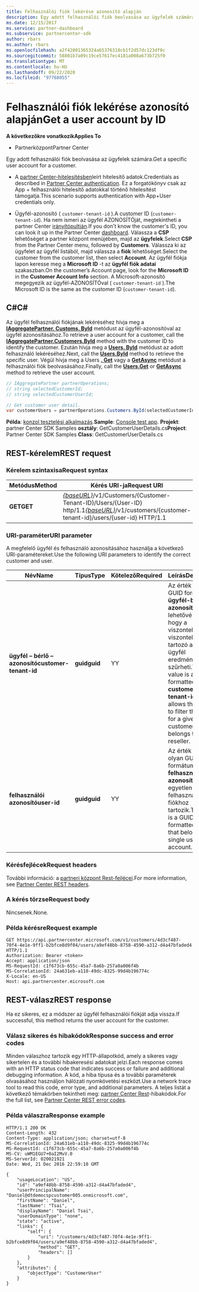```yaml
---
title: Felhasználói fiók lekérése azonosító alapján
description: Egy adott felhasználói fiók beolvasása az ügyfelek számára.
ms.date: 12/15/2017
ms.service: partner-dashboard
ms.subservice: partnercenter-sdk
author: rbars
ms.author: rbars
ms.openlocfilehash: a2f42001365324a65376318cb1f2d57dc123df0c
ms.sourcegitcommit: 58801b7a09c19ce57617ec4181a008a673b725f0
ms.translationtype: MT
ms.contentlocale: hu-HU
ms.lasthandoff: 09/22/2020
ms.locfileid: "97768055"
---
```

# <a name="get-a-user-account-by-id"></a><span data-ttu-id="b7924-103">Felhasználói fiók lekérése azonosító alapján</span><span class="sxs-lookup"><span data-stu-id="b7924-103">Get a user account by ID</span></span>

<span data-ttu-id="b7924-104">**A következőkre vonatkozik**</span><span class="sxs-lookup"><span data-stu-id="b7924-104">**Applies To**</span></span>

- <span data-ttu-id="b7924-105">Partnerközpont</span><span class="sxs-lookup"><span data-stu-id="b7924-105">Partner Center</span></span>

<span data-ttu-id="b7924-106">Egy adott felhasználói fiók beolvasása az ügyfelek számára.</span><span class="sxs-lookup"><span data-stu-id="b7924-106">Get a specific user account for a customer.</span></span>

- <span data-ttu-id="b7924-107">A [partner Center-hitelesítésben](partner-center-authentication.md)leírt hitelesítő adatok.</span><span class="sxs-lookup"><span data-stu-id="b7924-107">Credentials as described in [Partner Center authentication](partner-center-authentication.md).</span></span> <span data-ttu-id="b7924-108">Ez a forgatókönyv csak az App + felhasználói hitelesítő adatokkal történő hitelesítést támogatja.</span><span class="sxs-lookup"><span data-stu-id="b7924-108">This scenario supports authentication with App+User credentials only.</span></span>

- <span data-ttu-id="b7924-109">Ügyfél-azonosító ( `customer-tenant-id` ).</span><span class="sxs-lookup"><span data-stu-id="b7924-109">A customer ID (`customer-tenant-id`).</span></span> <span data-ttu-id="b7924-110">Ha nem ismeri az ügyfél AZONOSÍTÓját, megtekintheti a partner Center [irányítópultján](https://partner.microsoft.com/dashboard).</span><span class="sxs-lookup"><span data-stu-id="b7924-110">If you don't know the customer's ID, you can look it up in the Partner Center [dashboard](https://partner.microsoft.com/dashboard).</span></span> <span data-ttu-id="b7924-111">Válassza a **CSP** lehetőséget a partner központ menüjében, majd az **ügyfelek**.</span><span class="sxs-lookup"><span data-stu-id="b7924-111">Select **CSP** from the Partner Center menu, followed by **Customers**.</span></span> <span data-ttu-id="b7924-112">Válassza ki az ügyfelet az ügyfél listából, majd válassza a **fiók** lehetőséget.</span><span class="sxs-lookup"><span data-stu-id="b7924-112">Select the customer from the customer list, then select **Account**.</span></span> <span data-ttu-id="b7924-113">Az ügyfél fiókja lapon keresse meg a **Microsoft ID** -t az **ügyfél fiók adatai** szakaszban.</span><span class="sxs-lookup"><span data-stu-id="b7924-113">On the customer’s Account page, look for the **Microsoft ID** in the **Customer Account Info** section.</span></span> <span data-ttu-id="b7924-114">A Microsoft-azonosító megegyezik az ügyfél-AZONOSÍTÓval ( `customer-tenant-id` ).</span><span class="sxs-lookup"><span data-stu-id="b7924-114">The Microsoft ID is the same as the customer ID  (`customer-tenant-id`).</span></span>

## <a name="c"></a><span data-ttu-id="b7924-115">C\#</span><span class="sxs-lookup"><span data-stu-id="b7924-115">C\#</span></span>

<span data-ttu-id="b7924-116">Az ügyfél felhasználói fiókjának lekéréséhez hívja meg a [**IAggregatePartner. Customs. ById**](/dotnet/api/microsoft.store.partnercenter.customers.icustomercollection.byid) metódust az ügyfél-azonosítóval az ügyfél azonosításához.</span><span class="sxs-lookup"><span data-stu-id="b7924-116">To retrieve a user account for a customer, call the [**IAggregatePartner.Customers.ById**](/dotnet/api/microsoft.store.partnercenter.customers.icustomercollection.byid) method with the customer ID to identify the customer.</span></span> <span data-ttu-id="b7924-117">Ezután hívja meg a [**Users. ById**](/dotnet/api/microsoft.store.partnercenter.customerusers.icustomerusercollection.byid) metódust az adott felhasználó lekéréséhez.</span><span class="sxs-lookup"><span data-stu-id="b7924-117">Next, call the [**Users.ById**](/dotnet/api/microsoft.store.partnercenter.customerusers.icustomerusercollection.byid) method to retrieve the specific user.</span></span> <span data-ttu-id="b7924-118">Végül hívja meg a Users [**. Get**](/dotnet/api/microsoft.store.partnercenter.customerusers.icustomerusercollection.get) vagy a [**GetAsync**](/dotnet/api/microsoft.store.partnercenter.customerusers.icustomerusercollection.getasync) metódust a felhasználói fiók beolvasásához.</span><span class="sxs-lookup"><span data-stu-id="b7924-118">Finally, call the [**Users.Get**](/dotnet/api/microsoft.store.partnercenter.customerusers.icustomerusercollection.get) or [**GetAsync**](/dotnet/api/microsoft.store.partnercenter.customerusers.icustomerusercollection.getasync) method to retrieve the user account.</span></span>

``` csharp
// IAggregatePartner partnerOperations;
// string selectedCustomerId;
// string selectedCustomerUserId;

// Get customer user detail.
var customerUsers = partnerOperations.Customers.ById(selectedCustomerId).Users.ById(selectedCustomerUserId).Get();
```

<span data-ttu-id="b7924-119">**Példa**: [konzol tesztelési alkalmazás](console-test-app.md).</span><span class="sxs-lookup"><span data-stu-id="b7924-119">**Sample**: [Console test app](console-test-app.md).</span></span> <span data-ttu-id="b7924-120">**Projekt**: partner Center SDK Samples **osztály**: GetCustomerUserDetails.cs</span><span class="sxs-lookup"><span data-stu-id="b7924-120">**Project**: Partner Center SDK Samples **Class**: GetCustomerUserDetails.cs</span></span>

## <a name="rest-request"></a><span data-ttu-id="b7924-121">REST-kérelem</span><span class="sxs-lookup"><span data-stu-id="b7924-121">REST request</span></span>

### <a name="request-syntax"></a><span data-ttu-id="b7924-122">Kérelem szintaxisa</span><span class="sxs-lookup"><span data-stu-id="b7924-122">Request syntax</span></span>

| <span data-ttu-id="b7924-123">Metódus</span><span class="sxs-lookup"><span data-stu-id="b7924-123">Method</span></span>  | <span data-ttu-id="b7924-124">Kérés URI-ja</span><span class="sxs-lookup"><span data-stu-id="b7924-124">Request URI</span></span>                                                                                            |
|---------|--------------------------------------------------------------------------------------------------------|
| <span data-ttu-id="b7924-125">**GET**</span><span class="sxs-lookup"><span data-stu-id="b7924-125">**GET**</span></span> | <span data-ttu-id="b7924-126">[*{baseURL}*](partner-center-rest-urls.md)/v1/Customers/{Customer-Tenant-ID}/Users/{User-ID} http/1.1</span><span class="sxs-lookup"><span data-stu-id="b7924-126">[*{baseURL}*](partner-center-rest-urls.md)/v1/customers/{customer-tenant-id}/users/{user-id} HTTP/1.1</span></span> |

### <a name="uri-parameter"></a><span data-ttu-id="b7924-127">URI-paraméter</span><span class="sxs-lookup"><span data-stu-id="b7924-127">URI parameter</span></span>

<span data-ttu-id="b7924-128">A megfelelő ügyfél és felhasználó azonosításához használja a következő URI-paramétereket.</span><span class="sxs-lookup"><span data-stu-id="b7924-128">Use the following URI parameters to identify the correct customer and user.</span></span>

| <span data-ttu-id="b7924-129">Név</span><span class="sxs-lookup"><span data-stu-id="b7924-129">Name</span></span>                   | <span data-ttu-id="b7924-130">Típus</span><span class="sxs-lookup"><span data-stu-id="b7924-130">Type</span></span>     | <span data-ttu-id="b7924-131">Kötelező</span><span class="sxs-lookup"><span data-stu-id="b7924-131">Required</span></span> | <span data-ttu-id="b7924-132">Leírás</span><span class="sxs-lookup"><span data-stu-id="b7924-132">Description</span></span>                                                                                                                                            |
|------------------------|----------|----------|--------------------------------------------------------------------------------------------------------------------------------------------------------|
| <span data-ttu-id="b7924-133">**ügyfél – bérlő – azonosító**</span><span class="sxs-lookup"><span data-stu-id="b7924-133">**customer-tenant-id**</span></span> | <span data-ttu-id="b7924-134">**guid**</span><span class="sxs-lookup"><span data-stu-id="b7924-134">**guid**</span></span> | <span data-ttu-id="b7924-135">Y</span><span class="sxs-lookup"><span data-stu-id="b7924-135">Y</span></span>        | <span data-ttu-id="b7924-136">Az érték egy GUID formátumú **ügyfél-bérlői azonosító** , amely lehetővé teszi, hogy a viszonteladó a viszonteladóhoz tartozó adott ügyfél eredményeit szűrheti.</span><span class="sxs-lookup"><span data-stu-id="b7924-136">The value is a GUID formatted **customer-tenant-id** that allows the reseller to filter the results for a given customer that belongs to the reseller.</span></span> |
| <span data-ttu-id="b7924-137">**felhasználói azonosító**</span><span class="sxs-lookup"><span data-stu-id="b7924-137">**user-id**</span></span>            | <span data-ttu-id="b7924-138">**guid**</span><span class="sxs-lookup"><span data-stu-id="b7924-138">**guid**</span></span> | <span data-ttu-id="b7924-139">Y</span><span class="sxs-lookup"><span data-stu-id="b7924-139">Y</span></span>        | <span data-ttu-id="b7924-140">Az érték egy olyan GUID formátumú **felhasználói azonosító** , amely egyetlen felhasználói fiókhoz tartozik.</span><span class="sxs-lookup"><span data-stu-id="b7924-140">The value is a GUID formatted **user-id** that belongs to a single user account.</span></span>                                                                       |

### <a name="request-headers"></a><span data-ttu-id="b7924-141">Kérésfejlécek</span><span class="sxs-lookup"><span data-stu-id="b7924-141">Request headers</span></span>

<span data-ttu-id="b7924-142">További információ: a [partneri központ Rest-fejlécei](headers.md).</span><span class="sxs-lookup"><span data-stu-id="b7924-142">For more information, see [Partner Center REST headers](headers.md).</span></span>

### <a name="request-body"></a><span data-ttu-id="b7924-143">A kérés törzse</span><span class="sxs-lookup"><span data-stu-id="b7924-143">Request body</span></span>

<span data-ttu-id="b7924-144">Nincsenek.</span><span class="sxs-lookup"><span data-stu-id="b7924-144">None.</span></span>

### <a name="request-example"></a><span data-ttu-id="b7924-145">Példa kérésre</span><span class="sxs-lookup"><span data-stu-id="b7924-145">Request example</span></span>

```http
GET https://api.partnercenter.microsoft.com/v1/customers/4d3cf487-70f4-4e1e-9ff1-b2bfce8d9f04/users/a9ef48bb-8758-4590-a312-d4a47bfaded4 HTTP/1.1
Authorization: Bearer <token>
Accept: application/json
MS-RequestId: c1f673cb-655c-45a7-8a6b-257a0a006f4b
MS-CorrelationId: 24a631eb-a110-49dc-8325-99d4b196774c
X-Locale: en-US
Host: api.partnercenter.microsoft.com
```

## <a name="rest-response"></a><span data-ttu-id="b7924-146">REST-válasz</span><span class="sxs-lookup"><span data-stu-id="b7924-146">REST response</span></span>

<span data-ttu-id="b7924-147">Ha ez sikeres, ez a módszer az ügyfél felhasználói fiókját adja vissza.</span><span class="sxs-lookup"><span data-stu-id="b7924-147">If successful, this method returns the user account for the customer.</span></span>

### <a name="response-success-and-error-codes"></a><span data-ttu-id="b7924-148">Válasz sikeres és hibakódok</span><span class="sxs-lookup"><span data-stu-id="b7924-148">Response success and error codes</span></span>

<span data-ttu-id="b7924-149">Minden válaszhoz tartozik egy HTTP-állapotkód, amely a sikeres vagy sikertelen és a további hibakeresési adatokat jelzi.</span><span class="sxs-lookup"><span data-stu-id="b7924-149">Each response comes with an HTTP status code that indicates success or failure and additional debugging information.</span></span> <span data-ttu-id="b7924-150">A kód, a hiba típusa és a további paraméterek olvasásához használjon hálózati nyomkövetési eszközt.</span><span class="sxs-lookup"><span data-stu-id="b7924-150">Use a network trace tool to read this code, error type, and additional parameters.</span></span> <span data-ttu-id="b7924-151">A teljes listát a következő témakörben tekintheti meg: [partner Center Rest](error-codes.md)-hibakódok.</span><span class="sxs-lookup"><span data-stu-id="b7924-151">For the full list, see [Partner Center REST error codes](error-codes.md).</span></span>

### <a name="response-example"></a><span data-ttu-id="b7924-152">Példa válaszra</span><span class="sxs-lookup"><span data-stu-id="b7924-152">Response example</span></span>

```http
HTTP/1.1 200 OK
Content-Length: 432
Content-Type: application/json; charset=utf-8
MS-CorrelationId: 24a631eb-a110-49dc-8325-99d4b196774c
MS-RequestId: c1f673cb-655c-45a7-8a6b-257a0a006f4b
MS-CV: uWM1EGU7+0aI2MvV.0
MS-ServerId: 020021921
Date: Wed, 21 Dec 2016 22:59:10 GMT

{
    "usageLocation": "US",
    "id": "a9ef48bb-8758-4590-a312-d4a47bfaded4",
    "userPrincipalName": "Daniel@dtdemocspcustomer005.onmicrosoft.com",
    "firstName": "Daniel",
    "lastName": "Tsai",
    "displayName": "Daniel Tsai",
    "userDomainType": "none",
    "state": "active",
    "links": {
        "self": {
            "uri": "/customers/4d3cf487-70f4-4e1e-9ff1-b2bfce8d9f04/users/a9ef48bb-8758-4590-a312-d4a47bfaded4",
            "method": "GET",
            "headers": []
        }
    },
    "attributes": {
        "objectType": "CustomerUser"
    }
}
```
